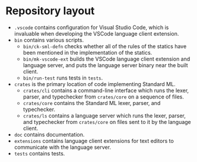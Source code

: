 # Repository layout

- `.vscode` contains configuration for Visual Studio Code, which is invaluable
  when developing the VSCode language client extension.
- `bin` contains various scripts.
  - `bin/ck-sml-defn` checks whether all of the rules of the statics have been
    mentioned in the implementation of the statics.
  - `bin/mk-vscode-ext` builds the VSCode language client extension and language
    server, and puts the language server binary near the built client.
  - `bin/run-test` runs tests in `tests`.
- `crates` is the primary location of code implementing Standard ML.
  - `crates/cli` contains a command-line interface which runs the lexer, parser,
    and typechecker from `crates/core` on a sequence of files.
  - `crates/core` contains the Standard ML lexer, parser, and typechecker.
  - `crates/ls` contains a language server which runs the lexer, parser, and
    typechecker from `crates/core` on files sent to it by the language client.
- `doc` contains documentation.
- `extensions` contains language client extensions for text editors to
  communicate with the language server.
- `tests` contains tests.
